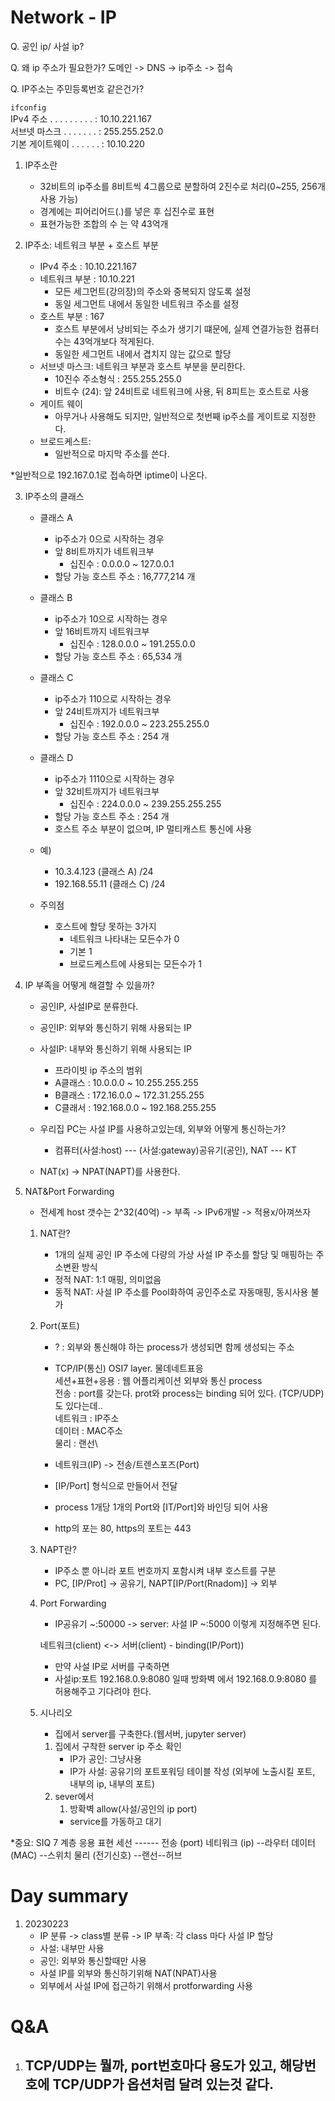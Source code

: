 # Network - IP

Q. 공인 ip/ 사설 ip?

Q. 왜 ip 주소가 필요한가?
도메인 -> DNS -> ip주소 -> 접속

Q. IP주소는 주민등록번호 같은건가?

`ifconfig`\
IPv4 주소 . . . . . . . . . : 10.10.221.167\
서브넷 마스크 . . . . . . . : 255.255.252.0\
기본 게이트웨이 . . . . . . : 10.10.220
1. IP주소란
    - 32비트의 ip주소를 8비트씩 4그룹으로 분할하여 2진수로 처리(0~255, 256개 사용 가능)
    - 경계에는 피어리어드(.)를 넣은 후 십진수로 표현
    - 표현가능한 조합의 수 는 약 43억개

2. IP주소: 네트워크 부분 + 호스트 부분
    - IPv4 주소 : 10.10.221.167
    - 네트워크 부분 : 10.10.221
        - 모든 세그먼트(강의장)의 주소와 중복되지 않도록 설정
        - 동일 세그먼트 내에서 동일한 네트워크 주소를 설정
    - 호스트 부분 : 167
        - 호스트 부분에서 낭비되는 주소가 생기기 떄문에, 실제 연결가능한 컴퓨터수는 43억개보다 적게된다.
        - 동일한 세그먼트 내에서 겹치지 않는 값으로 할당
    - 서브넷 마스크: 네트워크 부분과 호스트 부분을 분리한다.
        - 10진수 주소형식 : 255.255.255.0
        - 비트수 (24): 앞 24비트로 네트워크에 사용, 뒤 8피트는 호스트로 사용
    - 게이트 웨이
        - 아무거나 사용해도 되지만, 일반적으로 첫번째 ip주소를 게이트로 지정한다.
    - 브로드케스트:
        - 일반적으로 마지막 주소를 쓴다.

*일반적으로 192.167.0.1로 접속하면 iptime이 나온다. 

3. IP주소의 클래스
    - 클래스 A 
        - ip주소가 0으로 시작하는 경우
        - 앞 8비트까지가 네트워크부
            - 십진수 : 0.0.0.0 ~ 127.0.0.1
        - 할당 가능 호스트 주소 : 16,777,214 개

    - 클래스 B
        - ip주소가 10으로 시작하는 경우
        - 앞 16비트까지 네트워크부
            - 십진수 : 128.0.0.0 ~ 191.255.0.0
        - 할당 가능 호스트 주소 : 65,534 개

    - 클래스 C
        - ip주소가 110으로 시작하는 경우
        - 앞 24비트까지가 네트워크부
            - 십진수 : 192.0.0.0 ~ 223.255.255.0
        - 할당 가능 호스트 주소 : 254 개

    - 클래스 D
        - ip주소가 1110으로 시작하는 경우
        - 앞 32비트까지가 네트워크부
            - 십진수 : 224.0.0.0 ~ 239.255.255.255
        - 할당 가능 호스트 주소 : 254 개
        - 호스트 주소 부분이 없으며, IP 멀티캐스트 통신에 사용
    
    - 예)
        - 10.3.4.123 (클래스 A) /24
        - 192.168.55.11 (클래스 C) /24

    - 주의점
        - 호스트에 할당 못하는 3가지
            - 네트워크 나타내는 모든수가 0
            - 기본 1
            - 브로드케스트에 사용되는 모든수가 1 

4. IP 부족을 어떻게 해결할 수 있을까?
    - 공인IP, 사설IP로 분류한다.
    - 공인IP: 외부와 통신하기 위해 사용되는 IP
    - 사설IP: 내부와 통신하기 위해 사용되는 IP
        - 프라이빗 ip 주소의 범위
        - A클래스 : 10.0.0.0 ~ 10.255.255.255
        - B클래스 : 172.16.0.0 ~ 172.31.255.255
        - C클래서 : 192.168.0.0 ~ 192.168.255.255

    - 우리집 PC는 사설 IP를 사용하고있는데, 외부와 어떻게 통신하는가?
        - 컴퓨터(사설:host) --- (사설:gateway)공유기(공인), NAT --- KT
    
    - NAT(x) -> NPAT(NAPT)를 사용한다.

5. NAT&Port Forwarding
    - 전세계 host 갯수는 2^32(40억) -> 부족 -> IPv6개발 -> 적용x/아껴쓰자
    1. NAT란?
        - 1개의 실제 공인 IP 주소에 다량의 가상 사설 IP 주소를 할당 및 매핑하는 주소변환 방식
        - 정적 NAT: 1:1 매핑, 의미없음
        - 동적 NAT: 사설 IP 주소를 Pool화하여 공인주소로 자동매핑, 동시사용 불가
    
    2. Port(포트)
        - ? : 외부와 통신해야 하는 process가 생성되면 함께 생성되는 주소
        - TCP/IP(통신) OSI7 layer. 물데네트표응\
            세션+표현+응용 : 웹 어플리케이션 외부와 통신 process\
            전송 : port를 갖는다. prot와 process는 binding 되어 있다. (TCP/UDP)도 있다는데..\
            네트워크 : IP주소\
            데이터 : MAC주소\
            물리 : 랜선\

        - 네트워크(IP) -> 전송/트렌스포즈(Port)
        - [IP/Port] 형식으로 만들어서 전달
        - process 1개당 1개의 Port와 [IT/Port]와 바인딩 되어 사용
        - http의 포는 80, https의 포트는 443 
    3. NAPT란?
        - IP주소 뿐 아니라 포트 번호까지 포함시켜 내부 호스트를 구분
        - PC, [IP/Prot] -> 공유기, NAPT[IP/Port(Rnadom)] -> 외부
        
    4. Port Forwarding
        - IP공유기 ~:50000 -> server: 사설 IP ~:5000 이렇게 지정해주면 된다.

        네트워크(client) <-> 서버(client) - binding(IP/Port)) 
        - 만약 사설 IP로 서버를 구축하면
        - 사설ip:포트 192.168.0.9:8080 일때 방화벽 에서 192.168.0.9:8080 를 허용해주고 기다려야 한다.
    
    5. 시나리오
        - 집에서 server를 구축한다.(웹서버, jupyter server)
        1. 집에서 구착한 server ip 주소 확인
            - IP가 공인: 그냥사용
            - IP가 사설: 공유기의 포트포워딩 테이블 작성 (외부에 노출시킬 포트, 내부의 ip, 내부의 포트)
        2. sever에서
            1. 방확벽 allow(사설/공인의 ip port)
            - service를 가동하고 대기
    
*중요: SIQ 7 계층
    응용
    표현
    세선
    ------
    전송 (port)
    네티워크 (ip) --라우터
    데이터 (MAC) --스위치
    물리 (전기신호) --랜선--허브

# Day summary
1. 20230223
    - IP 분류 -> class별 분류 -> IP 부족: 각 class 마다 사설 IP 할당
    - 사설: 내부만 사용
    - 공인: 외부와 통신할때만 사용
    - 사설 IP를 외부와 통신하기위해 NAT(NPAT)사용
    - 외부에서 사설 IP에 접근하기 위해서 protforwarding 사용


# Q&A
1. TCP/UDP는 뭘까, port번호마다 용도가 있고, 해당번호에 TCP/UDP가 옵션처럼 달려 있는것 같다.
    - 




